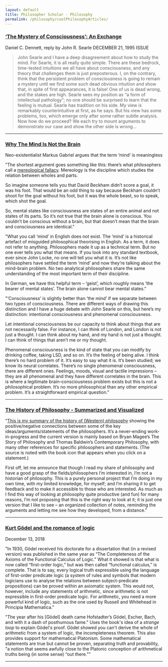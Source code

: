 ```yaml
---
layout: default
title: Philosopher Scholar - Philosophy
permalink: /philosophy/coolPhilosophyArticles/
---
```


### [‘The Mystery of Consciousness’: An Exchange](https://www.nybooks.com/articles/1995/12/21/the-mystery-of-consciousness-an-exchange/)
Daniel C. Dennett, reply by John R. Searle DECEMBER 21, 1995 ISSUE

> John Searle and I have a deep disagreement about how to study the mind. For Searle, it is all really quite simple. There are these bedrock, time-tested intuitions we all have about consciousness, and any theory that challenges them is just preposterous. I, on the contrary, think that the persistent problem of consciousness is going to remain a mystery until we find some such dead obvious intuition and show that, in spite of first appearances, it is false! One of us is dead wrong, and the stakes are high. Searle sees my position as “a form of intellectual pathology”; no one should be surprised to learn that the feeling is mutual. Searle has tradition on his side. My view is remarkably counterintuitive at first, as he says. But his view has some problems, too, which emerge only after some rather subtle analysis. Now how do we proceed? We each try to mount arguments to demonstrate our case and show the other side is wrong...

---

### [Why The Mind Is Not the Brain](https://iai.tv/articles/why-the-mind-is-not-the-brain-auid-1139)
Neo-existentialist Markus Gabriel argues that the term ‘mind’ is meaningless

"The shortest argument goes something like this: there’s what philosophers call a [mereological fallacy](https://link.springer.com/article/10.1007/s10670-013-9594-5). Mereology is the discipline which studies the relation between wholes and parts.

So imagine someone tells you that David Beckham didn’t score a goal, it was his foot. That would be an odd thing to say because Beckham couldn’t shoot for the goal without his foot, but it was the whole beast, so to speak, which shot the goal.

So, mental states like consciousness are states of an entire animal and not states of its parts. So it’s not true that the brain alone is conscious. You couldn’t be conscious without a brain, but that doesn’t mean that the brain and consciousness are identical."

"What you call ‘mind’ in English does not exist. The ‘mind’ is a historical artefact of misguided philosophical theorising in English. As a term, it does not refer to anything. Philosophers made it up as a technical term. But no one ever tells you what that means. If you look into any standard textbook, ever since John Locke, no one will tell you what it is. It’s not like philosophers have settled the term ‘mind’ and now they’re talking about the mind-brain problem. No two analytical philosophers share the same understanding of the most important term of their discipline.

In German, we have this helpful term – ‘geist’, which roughly means ‘the bearer of mental states’. The brain alone cannot bear mental states."

"‘Consciousness’ is slightly better than ‘the mind’ if we separate between two types of consciousness. There are different ways of drawing this distinction and I have a huge debate with John Searle on this, but here’s my distinction: intentional consciousness and phenomenal consciousness.  

Let intentional consciousness be our capacity to think about things that are not necessarily false. For instance, I can think of London, and London is not just a thought. I can think about my hand, and my hand is not just a thought. I can think of things that aren’t me or my thought.  

Phenomenal consciousness is the kind of state that you can modify by drinking coffee, taking LSD, and so on. It’s the feeling of being alive. I think there’s no hard problem of it. It’s easy to say what it is. It’s been studied; we know its neural correlates. There’s no single phenomenal consciousness, there are different ones. Feelings, moods, visual and tactile impressions – they are all phenomenal and they have different correlates in the brain. This is where a legitimate brain–consciousness problem exists but this is not a philosophical problem. It’s no more philosophical than any other empirical problem. It’s a straightforward empirical question."

---

### [The History of Philosophy - Summarized and Visualized](https://www.denizcemonduygu.com/philo/)

"[This is my summary of the history of (Western) philosophy](https://www.denizcemonduygu.com/philo/browse/) showing the positive/negative connections between some of the key ideas/arguments/statements of the philosophers. It’s a never-ending work-in-progress and the current version is mainly based on Bryan Magee’s The Story of Philosophy and Thomas Baldwin’s Contemporary Philosophy, with many other references for specific philosophers and statements. (The source is noted with the book icon that appears when you click on a statement.)

First off, let me announce that though I read my share of philosophy and have a good grasp of the fields/philosophers I’m interested in, I’m not a historian of philosophy. This is a purely personal project that I’m doing in my own time, with my limited knowledge, for myself; and I’m sharing it to get feedback and to make it accessible to those who are interested. As much as I find this way of looking at philosophy quite productive (and fun) for many reasons, I’m not proposing that this is the right way to look at it; it is just one version that I like to see – an organized collection of notes, reminding the arguments and letting me see how they developed, from a distance."

---

### [Kurt Gödel and the romance of logic](https://www.prospectmagazine.co.uk/magazine/kurt-godel-and-the-romance-of-logic)
December 13, 2018

"In 1930, Gödel received his doctorate for a dissertation that (in a revised version) was published in the same year as “The Completeness of the Axioms of the Functional Calculus of Logic.” What it showed is that what is now called “first-order logic,” but was then called “functional calculus,” is complete. That is to say, every logical truth expressible using the language of first-order predicate logic (a system of rules and symbols that modern logicians use to analyse the relations between subject-predicate propositions) can be proved within an axiomatic system. This would not, however, include any statements of arithmetic, since arithmetic is not expressible in first-order predicate logic. For arithmetic, you need a more powerful kind of logic, such as the one used by Russell and Whitehead in Principia Mathematica."

"The year after his [Gödel] death came Hofstadter’s Gödel, Escher, Bach, and with it a dash of posthumous fame." Uses the book's idea of a _strange loop_ to explain Gödel's proof. Gödel showed you can't derive the whole of arithmetic from a system of logic, the incompleteness theorem. This also provides support for mathematical Platonism. Some mathematical statements are true but cannot be proven, separating truth and provability, "a notion that seems awfully close to the Platonic conception of arithmetical truths being (in some sense) “out there.”"

---
